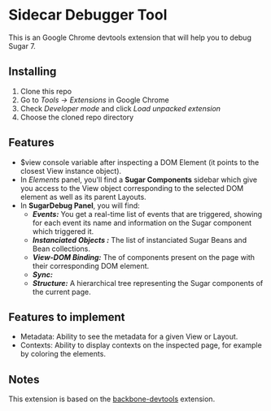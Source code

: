 Sidecar Debugger Tool
========================
This is an Google Chrome devtools extension that will help you to debug Sugar 7.

Installing
----------

1. Clone this repo
2. Go to *Tools -> Extensions* in Google Chrome
3. Check *Developer mode* and click *Load unpacked extension*
4. Choose the cloned repo directory

Features
----------

* $view console variable after inspecting a DOM Element (it points to the closest View instance object).
* In *Elements* panel, you'll find a **Sugar Components** sidebar which give you access to the View object corresponding to the selected DOM element as well as its parent Layouts.
* In **SugarDebug Panel**, you will find:
  * ***Events:*** You get a real-time list of events that are triggered, showing for each event its name and information on the Sugar component which triggered it.
  * ***Instanciated Objects :*** The list of instanciated Sugar Beans and Bean collections.
  * ***View-DOM Binding:*** The of components present on the page with their corresponding DOM element.
  * ***Sync:*** 
  * ***Structure:*** A hierarchical tree representing the Sugar components of the current page.

Features to implement
---------------------------

* Metadata: Ability to see the metadata for a given View or Layout.
* Contexts: Ability to display contexts on the inspected page, for example by coloring the elements.

Notes
-------

This extension is based on the [backbone-devtools](https://github.com/spect88/backbone-devtools) extension.
